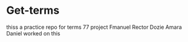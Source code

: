 # Get-terms
thiss a practice repo for terms 77 project 
Fmanuel
Rector 
Dozie
Amara 
Daniel worked on this